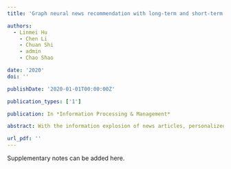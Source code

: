 ```yaml
---
title: 'Graph neural news recommendation with long-term and short-term interest modeling'

authors:
  - Linmei Hu
	- Chen Li
	- Chuan Shi
	- admin
	- Chao Shao

date: '2020'
doi: ''

publishDate: '2020-01-01T00:00:00Z'

publication_types: ['1']

publication: In *Information Processing & Management*

abstract: With the information explosion of news articles, personalized news recommendation has become important for users to quickly find news that they are interested in. Existing methods on news recommendation mainly include collaborative filtering methods which rely on direct user-item interactions and content based methods which characterize the content of user reading history. Although these methods have achieved good performances, they still suffer from data sparse problem, since most of them fail to extensively exploit high-order structure information (similar users tend to read similar news articles) in news recommendation systems. In this paper, we propose to build a heterogeneous graph to explicitly model the interactions among users, news and latent topics. The incorporated topic information would help indicate a user’s interest and alleviate the sparsity of user-item interactions. Then we take advantage of …

url_pdf: ''
---
```


Supplementary notes can be added here.
